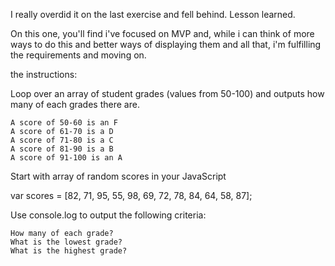 I really overdid it on the last exercise and fell behind.
Lesson learned. 

On this one, you'll find i've focused on MVP and, while i can think of more ways to do this and better ways of displaying them and all that, i'm fulfilling the requirements and moving on. 




the instructions:

Loop over an array of student grades (values from 50-100) and outputs how many of each grades there are.

    A score of 50-60 is an F
    A score of 61-70 is a D
    A score of 71-80 is a C
    A score of 81-90 is a B
    A score of 91-100 is an A

Start with array of random scores in your JavaScript

var scores = [82, 71, 95, 55, 98, 69, 72, 78, 84, 64, 58, 87];

Use console.log to output the following criteria:

    How many of each grade?
    What is the lowest grade?
    What is the highest grade?
